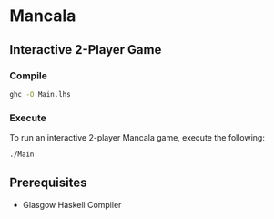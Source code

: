 # Mancala

## Interactive 2-Player Game

### Compile

```bash
ghc -O Main.lhs
```

### Execute

To run an interactive 2-player Mancala game, execute the following:

```bash
./Main
```

## Prerequisites

- Glasgow Haskell Compiler

